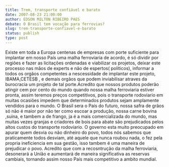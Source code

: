 ```yaml
---
title: Trem, transporte confiável e barato
date: 2007-08-23 21:00:00
author: EDSON MILTON RIBEIRO PAES
debate: O Brasil tem vocação para ferrovias?
slug: trem-transporte-confiavel-e-barato
status: publish 
type: post
---
```


Existe em toda a Europa centenas de empresas com porte suficiente para implantar em nosso País uma malha ferroviaria de acordo, é só dividir por regiões e fazer as licitações ordenadas e viabilizar os projetos, deixar este processo nas mãos de experts e não de espertos( politicos), informar a todos os orgãos competentes a nescessidade de implantar este projeto, IBAMA,CETESB , e demais orgãos que podem inviabilisar atraves da burocracia um projeto de tal porte.Acredito que nossos produtos poderão atingir cem por cento do mundo quando nossa malha ferroviaria estiver pronta, assim teremos preços competitivos, pois o transporte rodoviario em muitas ocasiões impedem que determinados produtos sejam amplamente vendidos para o mundo. O Brasil sera o País do futuro, nossa safra de grãos só não é maior por não ter como escoar a produção, nossa carne bovina ,suina, e tambem a de frango, ja é a mais comercializada do mundo, mas muitas vezes granjas e criadores de bois para abate são prejudicados pelos altos custos do transporte rodoviario. O governo esta muito preocupado em apurar quem desvia ou não dinheiro do povo, todos nós sabemos que praticamente todos desviam, até aquele que nunca roubou nada, o fez pela propria ineficiencia em sua gestão, isso tambem é uma maneira de prejudicar o povo. Acredito que com a recosntrução da malha ferroviaria, desonerará a União e aumentará de maneira significativa as reservas cambiais, tornando assim nosso País mais competitivo a ambito mundial.
